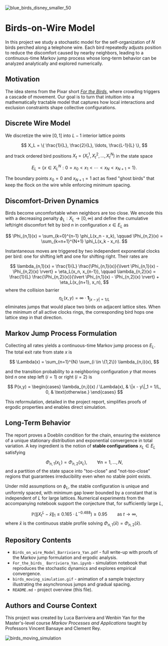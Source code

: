 ![blue_birds_disney_smaller_50](https://github.com/user-attachments/assets/56384332-23a1-4770-9754-33ae0aa641b7)

# Birds-on-Wire Model

In this project we study a stochastic model for the self-organization of $N$ birds perched along a telephone wire. Each bird repeatedly adjusts position to reduce the discomfort caused by nearby neighbors, leading to a continuous-time Markov jump process whose long-term behavior can be analyzed analytically and explored numerically.

## Motivation

The idea stems from the Pixar short *[For the Birds](https://www.youtube.com/watch?v=Q6X80IWdS6s)*, where crowding triggers a cascade of movement. Our goal is to turn that intuition into a mathematically tractable model that captures how local interactions and exclusion constraints shape collective configurations.

## Discrete Wire Model

We discretize the wire $[0,1]$ into $L-1$ interior lattice points

$$
X_L = \{ \frac{1}{L}, \frac{2}{L}, \ldots, \frac{L-1}{L} \},
$$

and track ordered bird positions $X_t = (X_t^1, X_t^2, \ldots, X_t^N)$ in the state space

$$
E_L = \{x \in X_L^N : 0 = x_0 < x_1 < \cdots < x_N < x_{N+1} = 1\}.
$$

The boundary points $x_0 = 0$ and $x_{N+1} = 1$ act as fixed "ghost birds" that keep the flock on the wire while enforcing minimum spacing.

## Discomfort-Driven Dynamics

Birds become uncomfortable when neighbors are too close. We encode this with a decreasing penalty $\phi_L : X_L \to [0, \infty)$ and define the cumulative left/right discomfort felt by bird $n$ in configuration $x \in E_L$ as

$$
\Phi_{n,1}(x) = \sum_{k=0}^{n-1} \phi_L(x_n - x_k), \qquad
\Phi_{n,2}(x) = \sum_{k=n+1}^{N+1} \phi_L(x_k - x_n).
$$

Instantaneous moves are triggered by two independent exponential clocks per bird: one for shifting left and one for shifting right. Their rates are

$$
\lambda_{n,1}(x) = \frac{1}{L} \frac{\Phi_{n,1}(x)}{\lvert \Phi_{n,1}(x) - \Phi_{n,2}(x) \rvert} + \eta_L(x_n, x_{n-1}), \qquad
\lambda_{n,2}(x) = \frac{1}{L} \frac{\Phi_{n,2}(x)}{\lvert \Phi_{n,1}(x) - \Phi_{n,2}(x) \rvert} + \eta_L(x_{n+1}, x_n),
$$
where the collision barrier
$$
\eta_L(x,y) = \infty \cdot \mathbf{1}_{\lvert x-y \rvert = 1/L}
$$
eliminates jumps that would place two birds on adjacent lattice sites. When the minimum of all active clocks rings, the corresponding bird hops one lattice step in that direction.

## Markov Jump Process Formulation

Collecting all rates yields a continuous-time Markov jump process on $E_L$. The total exit rate from state $x$ is

$$
\Lambda(x) = \sum_{n=1}^{N} \sum_{i \in \{1,2\}} \lambda_{n,i}(x),
$$

and the transition probability to a neighboring configuration $y$ that moves bird $n$ one step left ($i=1$) or right ($i=2$) is

$$
P(x,y) =
\begin{cases}
\lambda_{n,i}(x) / \Lambda(x), & \|x - y\|_1 = 1/L,
0, & \text{otherwise.}
\end{cases}
$$

This reformulation, detailed in the project report, simplifies proofs of ergodic properties and enables direct simulation.

## Long-Term Behavior

The report proves a Doeblin condition for the chain, ensuring the existence of a unique stationary distribution and exponential convergence in total variation. A key ingredient is the notion of **stable configurations** $x_L \in E_L$ satisfying

$$
\Phi_{n,1}(x_L) = \Phi_{n,2}(x_L), \qquad \forall n = 1, \ldots, N,
$$
and a partition of the state space into "too-close" and "not-too-close" regions that guarantees irreducibility even when no stable point exists.

Under mild assumptions on $\phi_L$, the stable configuration is unique and uniformly spaced, with minimum gap lower bounded by a constant that is independent of $L$ for large lattices. Numerical experiments from the accompanying notebook support the conjecture that, for sufficiently large $L$,

$$
\mathbb{P}\big(\|X_t^L - \bar{x}\|_1 \le 0.165 \cdot L^{-0.488}\big) \ge 0.95 \qquad \text{as } t \to \infty,
$$
where $\bar{x}$ is the continuous stable profile solving $\Phi_{n,1}(\bar{x}) = \Phi_{n,2}(\bar{x})$.

## Repository Contents

- `Birds_on_wire_Model_Barriviera_Yan.pdf` - full write-up with proofs of the Markov jump formulation and ergodic analysis.
- `For_the_birds_ Barriviera_Yan.ipynb` - simulation notebook that reproduces the stochastic dynamics and explores empirical convergence.
- `birds_moving_simulation.gif` - animation of a sample trajectory illustrating the asynchronous jumps and gradual spacing.
- `README.md` - project overview (this file).

## Authors and Course Context

This project was created by Luca Barriviera and Wenbin Yan for the Master's-level course *Markov Processes and Applications* taught by Professors Vincent Bansaye and Clement Rey.

![birds_moving_simulation](https://github.com/user-attachments/assets/a29a5d92-8e0c-443a-8b50-eb83be7ef765)
